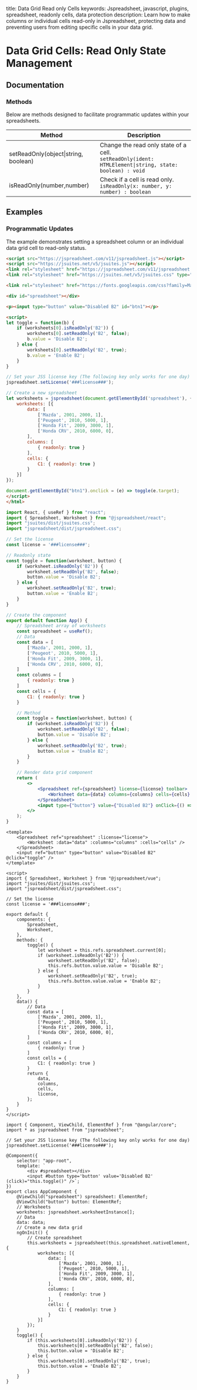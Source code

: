 title: Data Grid Read only Cells
keywords: Jspreadsheet, javascript, plugins, spreadsheet, readonly cells, data protection
description: Learn how to make columns or individual cells read-only in Jspreadsheet, protecting data and preventing users from editing specific cells in your data grid.

# Data Grid Cells: Read Only State Management

## Documentation

### Methods

Below are methods designed to facilitate programmatic updates within your spreadsheets.

| Method                               | Description                                                                                                |
|--------------------------------------|------------------------------------------------------------------------------------------------------------|
| setReadOnly(object\|string, boolean) | Change the read only state of a cell.<br/>`setReadOnly(ident: HTMLElement\|string, state: boolean) : void` |
| isReadOnly(number,number)            | Check if a cell is read only.<br/>`isReadOnly(x: number, y: number) : boolean`                             |

## Examples

### Programmatic Updates

The example demonstrates setting a spreadsheet column or an individual data grid cell to read-only status.

```html
<script src="https://jspreadsheet.com/v11/jspreadsheet.js"></script>
<script src="https://jsuites.net/v5/jsuites.js"></script>
<link rel="stylesheet" href="https://jspreadsheet.com/v11/jspreadsheet.css" type="text/css" />
<link rel="stylesheet" href="https://jsuites.net/v5/jsuites.css" type="text/css" />

<link rel="stylesheet" href="https://fonts.googleapis.com/css?family=Material+Icons" />

<div id="spreadsheet"></div>

<p><input type="button" value="Disabled B2" id="btn1"></p>

<script>
let toggle = function(b) {
    if (worksheets[0].isReadOnly('B2')) {
        worksheets[0].setReadOnly('B2', false);
        b.value = 'Disable B2';
    } else {
        worksheets[0].setReadOnly('B2', true);
        b.value = 'Enable B2';
    }
}

// Set your JSS license key (The following key only works for one day)
jspreadsheet.setLicense('###license###');

// Create a new spreadsheet
let worksheets = jspreadsheet(document.getElementById('spreadsheet'), {
    worksheets: [{
        data: [
            ['Mazda', 2001, 2000, 1],
            ['Peugeot', 2010, 5000, 1],
            ['Honda Fit', 2009, 3000, 1],
            ['Honda CRV', 2010, 6000, 0],
        ],
        columns: [
            { readonly: true }
        ],
        cells: {
            C1: { readonly: true }
        }
    }]
});

document.getElementById("btn1").onclick = (e) => toggle(e.target);
</script>
</html>
```
```jsx
import React, { useRef } from "react";
import { Spreadsheet, Worksheet } from "@jspreadsheet/react";
import "jsuites/dist/jsuites.css";
import "jspreadsheet/dist/jspreadsheet.css";

// Set the license
const license = '###license###';

// Readonly state
const toggle = function(worksheet, button) {
    if (worksheet.isReadOnly('B2')) {
        worksheet.setReadOnly('B2', false);
        button.value = 'Disable B2';
    } else {
        worksheet.setReadOnly('B2', true);
        button.value = 'Enable B2';
    }
}

// Create the component
export default function App() {
    // Spreadsheet array of worksheets
    const spreadsheet = useRef();
    // Data
    const data = [
        ['Mazda', 2001, 2000, 1],
        ['Peugeot', 2010, 5000, 1],
        ['Honda Fit', 2009, 3000, 1],
        ['Honda CRV', 2010, 6000, 0],
    ]
    const columns = [
        { readonly: true }
    ]
    const cells = {
        C1: { readonly: true }
    }

    // Method
    const toggle = function(worksheet, button) {
        if (worksheet.isReadOnly('B2')) {
            worksheet.setReadOnly('B2', false);
            button.value = 'Disable B2';
        } else {
            worksheet.setReadOnly('B2', true);
            button.value = 'Enable B2';
        }
    }

    // Render data grid component
    return (
        <>
            <Spreadsheet ref={spreadsheet} license={license} toolbar>
                <Worksheet data={data} columns={columns} cells={cells} />
            </Spreadsheet>
            <input type={"button"} value={"Disabled B2"} onClick={() => toggle(spreadsheet.current[0], this)} />
        </>
    );
}
```
```vue
<template>
    <Spreadsheet ref="spreadsheet" :license="license">
        <Worksheet :data="data" :columns="columns" :cells="cells" />
    </Spreadsheet>
    <input ref="button" type="button" value="Disabled B2" @click="toggle" />
</template>

<script>
import { Spreadsheet, Worksheet } from "@jspreadsheet/vue";
import "jsuites/dist/jsuites.css";
import "jspreadsheet/dist/jspreadsheet.css";

// Set the license
const license = '###license###';

export default {
    components: {
        Spreadsheet,
        Worksheet,
    },
    methods: {
        toggle() {
            let worksheet = this.refs.spreadsheet.current[0];
            if (worksheet.isReadOnly('B2')) {
                worksheet.setReadOnly('B2', false);
                this.refs.button.value.value = 'Disable B2';
            } else {
                worksheet.setReadOnly('B2', true);
                this.refs.button.value.value = 'Enable B2';
            }
        }
    },
    data() {
        // Data
        const data = [
            ['Mazda', 2001, 2000, 1],
            ['Peugeot', 2010, 5000, 1],
            ['Honda Fit', 2009, 3000, 1],
            ['Honda CRV', 2010, 6000, 0],
        ]
        const columns = [
            { readonly: true }
        ]
        const cells = {
            C1: { readonly: true }
        }
        return {
            data,
            columns,
            cells,
            license,
        };
    }
}
</script>
```
```angularjs
import { Component, ViewChild, ElementRef } from "@angular/core";
import * as jspreadsheet from "jspreadsheet";

// Set your JSS license key (The following key only works for one day)
jspreadsheet.setLicense('###license###');

@Component({
    selector: "app-root",
    template: `
        <div #spreadsheet></div>
        <input #button type='button' value='Disabled B2' (click)="this.toggle()" />`;
})
export class AppComponent {
    @ViewChild("spreadsheet") spreadsheet: ElementRef;
    @ViewChild("button") button: ElementRef;
    // Worksheets
    worksheets: jspreadsheet.worksheetInstance[];
    // Data
    data: data;
    // Create a new data grid
    ngOnInit() {
        // Create spreadsheet
        this.worksheets = jspreadsheet(this.spreadsheet.nativeElement, {
            worksheets: [{
                data: [
                    ['Mazda', 2001, 2000, 1],
                    ['Peugeot', 2010, 5000, 1],
                    ['Honda Fit', 2009, 3000, 1],
                    ['Honda CRV', 2010, 6000, 0],
                ],
                columns: [
                    { readonly: true }
                ],
                cells: {
                    C1: { readonly: true }
                }
            }]
        });
    }
    toggle() {
        if (this.worksheets[0].isReadOnly('B2')) {
            this.worksheets[0].setReadOnly('B2', false);
            this.button.value = 'Disable B2';
        } else {
            this.worksheets[0].setReadOnly('B2', true);
            this.button.value = 'Enable B2';
        }
    }
}
```
